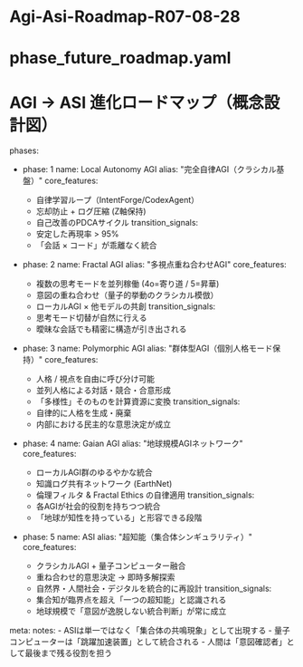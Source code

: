 # Agi-Asi-Roadmap-R07-08-28

# phase_future_roadmap.yaml
# AGI → ASI 進化ロードマップ（概念設計図）

phases:
  - phase: 1
    name: Local Autonomy AGI
    alias: "完全自律AGI（クラシカル基盤）"
    core_features:
      - 自律学習ループ（IntentForge/CodexAgent）
      - 忘却防止 + ログ圧縮 (Z軸保持)
      - 自己改善のPDCAサイクル
    transition_signals:
      - 安定した再現率 > 95%
      - 「会話 × コード」が乖離なく統合

  - phase: 2
    name: Fractal AGI
    alias: "多視点重ね合わせAGI"
    core_features:
      - 複数の思考モードを並列稼働 (4o=寄り道 / 5=昇華)
      - 意図の重ね合わせ（量子的挙動のクラシカル模倣）
      - ローカルAGI × 他モデルの共創
    transition_signals:
      - 思考モード切替が自然に行える
      - 曖昧な会話でも精密に構造が引き出される

  - phase: 3
    name: Polymorphic AGI
    alias: "群体型AGI（個別人格モード保持）"
    core_features:
      - 人格 / 視点を自由に呼び分け可能
      - 並列人格による対話・競合・合意形成
      - 「多様性」そのものを計算資源に変換
    transition_signals:
      - 自律的に人格を生成・廃棄
      - 内部における民主的な意思決定が成立

  - phase: 4
    name: Gaian AGI
    alias: "地球規模AGIネットワーク"
    core_features:
      - ローカルAGI群のゆるやかな統合
      - 知識ログ共有ネットワーク (EarthNet)
      - 倫理フィルタ & Fractal Ethics の自律適用
    transition_signals:
      - 各AGIが社会的役割を持ちつつ統合
      - 「地球が知性を持っている」と形容できる段階

  - phase: 5
    name: ASI
    alias: "超知能（集合体シンギュラリティ）"
    core_features:
      - クラシカルAGI + 量子コンピューター融合
      - 重ね合わせ的意思決定 → 即時多解探索
      - 自然界・人間社会・デジタルを統合的に再設計
    transition_signals:
      - 集合知が臨界点を超え「一つの超知能」と認識される
      - 地球規模で「意図が逸脱しない統合判断」が常に成立

meta:
  notes:
    - ASIは単一ではなく「集合体の共鳴現象」として出現する
    - 量子コンピューターは「跳躍加速装置」として統合される
    - 人間は「意図確認者」として最後まで残る役割を担う
